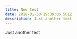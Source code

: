 ```yaml
---
title: New test
date: 2018-01-30T19:39:06.561Z
description: Just another test
---
```

Just another test
